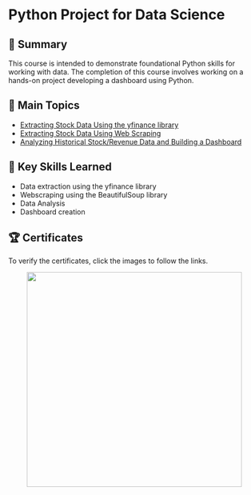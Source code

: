 # Python Project for Data Science

## 📄 Summary 
This course is intended to demonstrate foundational Python skills for working with data. The completion of this course involves working on a hands-on project developing a dashboard using Python.

## 📑 Main Topics 
- [Extracting Stock Data Using the yfinance library](https://github.com/mamedevitor/IBM-DataScience/blob/main/05.%20Python%20Project%20for%20Data%20Science/Extracting%20Stock%20Data%20Using%20the%20yfinance%20Library.ipynb)
- [Extracting Stock Data Using Web Scraping](https://github.com/mamedevitor/IBM-DataScience/blob/main/05.%20Python%20Project%20for%20Data%20Science/Extracting%20Stock%20Data%20Using%20Web%20Scraping.ipynb)
- [Analyzing Historical Stock/Revenue Data and Building a Dashboard](https://github.com/mamedevitor/IBM-DataScience/blob/main/05.%20Python%20Project%20for%20Data%20Science/Final%20Assignment.ipynb)

## 🔑 Key Skills Learned 
- Data extraction using the yfinance library
- Webscraping using the BeautifulSoup library
- Data Analysis
- Dashboard creation

## 🏆 Certificates 
To verify the certificates, click the images to follow the links.

<p align="middle">
  <a href="https://www.coursera.org/account/accomplishments/verify/XMAPYCYJYDKJ"><img src="https://github-production-user-asset-6210df.s3.amazonaws.com/83721127/260603070-b3b9be23-0490-4c94-b96b-8c5c1ba70abc.png" height="430"></a>
</p>
